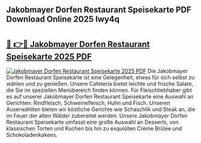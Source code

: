 ## Jakobmayer Dorfen Restaurant Speisekarte PDF Download Online 2025 Iwy4q

# <h2><a href="http://gccr55r.nevu.top/?p=Jakobmayer+Dorfen+Restaurant+Speisekarte">🔗 👉🔴 Jakobmayer Dorfen Restaurant Speisekarte 2025 PDF</a></h2>

[![Jakobmayer Dorfen Restaurant Speisekarte 2025 PDF](https://i.imgur.com/dBaPXMq.png)](http://gccr55r.nevu.top/?p=Jakobmayer+Dorfen+Restaurant+Speisekarte)
Die Jakobmayer Dorfen Restaurant Speisekarte ist eine Gelegenheit, etwas für sich selbst zu wählen und zu genießen. Unsere Cafeteria bietet leichte und frische Salate, die Sie im speziellen Menübereich finden können. Für Fleischliebhaber gibt es auf unserer Jakobmayer Dorfen Restaurant Speisekarte eine Auswahl an Gerichten: Rindfleisch, Schweinefleisch, Huhn und Fisch. Unseren Auserwählten bieten wir köstliche Gerichte wie Schaschlik und Steak an, die im Feuer der alten Wälder zubereitet werden. Unsere Jakobmayer Dorfen Restaurant Speisekarte umfasst eine große Auswahl an Desserts, von klassischen Torten und Kuchen bis hin zu exquisiten Crème Brûlée und Schokoladenkakees.
